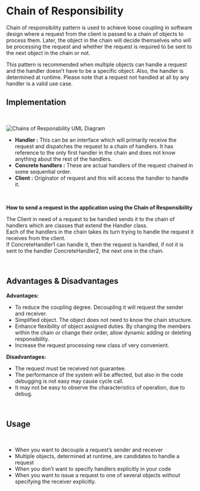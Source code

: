 # Chain of Responsibility

Chain of responsibility pattern is used to achieve loose coupling in software design where a request from the client is passed to a chain of objects to process them. Later, the object in the chain will decide themselves who will be processing the request and whether the request is required to be sent to the next object in the chain or not.

This pattern is recommended when multiple objects can handle a request and the handler doesn’t have to be a specific object. Also, the handler is determined at runtime. Please note that a request not handled at all by any handler is a valid use case.

## Implementation

<br>

![Chains of Responsbility UML Diagram](images/chains-of-responsibility-uml.png)

* **Handler :** This can be an interface which will primarily receive the request and dispatches the request to a chain of handlers. It has reference to the only first handler in the chain and does not know anything about the rest of the handlers.
* **Concrete handlers :** These are actual handlers of the request chained in some sequential order.
* **Client :** Originator of request and this will access the handler to handle it.

<br>

**How to send a request in the application using the Chain of Responsibility**

The Client in need of a request to be handled sends it to the chain of handlers which are classes that extend the Handler class. 
<br>
Each of the handlers in the chain takes its turn trying to handle the request it receives from the client. 
<br>
If ConcreteHandler1 can handle it, then the request is handled, if not it is sent to the handler ConcreteHandler2, the next one in the chain.

<br>

## Advantages & Disadvantages


**Advantages:**
* To reduce the coupling degree. Decoupling it will request the sender and receiver.
* Simplified object. The object does not need to know the chain structure.
* Enhance flexibility of object assigned duties. By changing the members within the chain or change their order, allow dynamic adding or deleting responsibility.
* Increase the request processing new class of very convenient.

**Disadvantages:**
* The request must be received not guarantee.
* The performance of the system will be affected, but also in the code debugging is not easy may cause cycle call.
* It may not be easy to observe the characteristics of operation, due to debug.

<br>

## Usage

<br>

* When you want to decouple a request’s sender and receiver
* Multiple objects, determined at runtime, are candidates to handle a request
* When you don’t want to specify handlers explicitly in your code
* When you want to issue a request to one of several objects without specifying the receiver explicitly.
